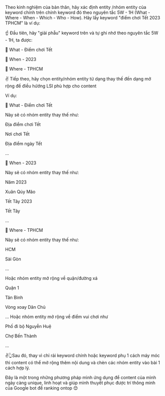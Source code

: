 Theo kinh nghiệm của bản thân, hãy xác định entity /nhóm entity của keyword chính trên chính keyword đó theo nguyên tắc 5W - 1H (What - Where - When - Which - Who - How).
Hãy lấy keyword "điểm chơi Tết 2023 TPHCM" là ví dụ:

☝ Đầu tiên, hãy "giải phẫu" keyword trên và tự ghi nhớ theo nguyên tắc 5W - 1H, ta được:

📌  What - Điểm chơi Tết

📌 When - 2023

📌 Where - TPHCM

✌ Tiếp theo, hãy chọn entity/nhóm entity từ dạng thay thế đến dạng mở rộng để điều hứớng LSI phù hợp cho content 

Ví dụ:

📌  What - Điểm chơi Tết

Này sẽ có nhóm entity thay thế như:

Địa điểm chơi Tết

Nơi chơi Tết

Địa điểm ngày Tết

…

📌 When - 2023

Này sẽ có nhóm entity thay thế như:

Năm 2023

Xuân Qúy Mão

Tết Tây 2023

Tết Tây

…

📌 Where - TPHCM

Này sẽ có nhóm entity thay thế như:

HCM

Sài Gòn

…

Hoặc nhóm entity mở rộng về quận/đường xá

Quận 1

Tân Bình

Vòng xoay Dân Chủ

…
Hoặc nhóm entity mở rộng về điểm vui chơi như

Phố đi bộ Nguyễn Huệ

Chợ Bến Thành

…

✌️👆Sau đó, thay vì chỉ rải keyword chính hoặc keyword phụ 1 cách máy móc thì content có thể mở rộng thêm nội dung và chèn các nhóm entity vào bài 1 cách hợp lý.

Đây là một trong những phương pháp mình ứng dụng để content của mình ngày càng unique, linh hoạt và giúp mình thuyết phục được trí thông minh của Google bot để ranking ontop 😊
